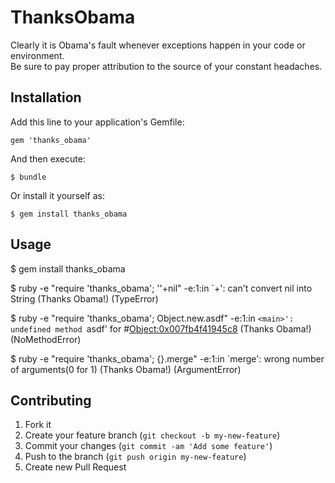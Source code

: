 # ThanksObama

Clearly it is Obama's fault whenever exceptions happen in your code or environment.  
Be sure to pay proper attribution to the source of your constant headaches.

## Installation

Add this line to your application's Gemfile:

    gem 'thanks_obama'

And then execute:

    $ bundle

Or install it yourself as:

    $ gem install thanks_obama

## Usage

$ gem install thanks_obama

$ ruby -e "require 'thanks_obama'; ''+nil"
-e:1:in `+': can't convert nil into String (Thanks Obama!) (TypeError)

$ ruby -e "require 'thanks_obama'; Object.new.asdf"
-e:1:in `<main>': undefined method `asdf' for #<Object:0x007fb4f41945c8>
 (Thanks Obama!) (NoMethodError)

$ ruby -e "require 'thanks_obama'; {}.merge"
-e:1:in `merge': wrong number of arguments(0 for 1) (Thanks Obama!)
 (ArgumentError)

## Contributing

1. Fork it
2. Create your feature branch (`git checkout -b my-new-feature`)
3. Commit your changes (`git commit -am 'Add some feature'`)
4. Push to the branch (`git push origin my-new-feature`)
5. Create new Pull Request
